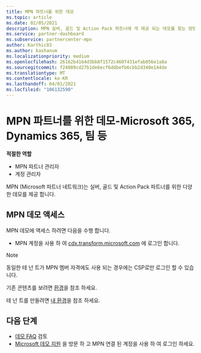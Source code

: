 ```yaml
---
title: MPN 파트너를 위한 데모
ms.topic: article
ms.date: 02/05/2021
description: MPN 실버, 골드 및 Action Pack 파트너에 게 제공 되는 데모를 찾는 방법을 알아보세요.
ms.service: partner-dashboard
ms.subservice: partnercenter-mpn
author: Karthic83
ms.author: kashanum
ms.localizationpriority: medium
ms.openlocfilehash: 26162b4164d3bb8f1572c460f431efab056e1a8a
ms.sourcegitcommit: f24089cd27b1de6ecf6ddbefb6cbb2d340e144de
ms.translationtype: MT
ms.contentlocale: ko-KR
ms.lasthandoff: 04/01/2021
ms.locfileid: "106132590"
---
```

# <a name="demos-for-mpn-partners--microsoft-365-dynamics-365-teams-and-more"></a>MPN 파트너를 위한 데모-Microsoft 365, Dynamics 365, 팀 등

**적절한 역할**

- MPN 파트너 관리자
- 계정 관리자

MPN (Microsoft 파트너 네트워크)는 실버, 골드 및 Action Pack 파트너를 위한 다양 한 데모를 제공 합니다.

## <a name="access-mpn-demos"></a>MPN 데모 액세스

MPN 데모에 액세스 하려면 다음을 수행 합니다.

- MPN 계정을 사용 하 여 [cdx.transform.microsoft.com](https://cdx.transform.microsoft.com/) 에 로그인 합니다.

>[!NOTE]
>동일한 테 넌 트가 MPN 멤버 자격에도 사용 되는 경우에는 CSP로만 로그인 할 수 있습니다.

기존 콘텐츠를 보려면 [환경](https://cdx.transform.microsoft.com/experiences)을 참조 하세요.

테 넌 트를 만들려면 [내 환경](https://cdx.transform.microsoft.com/my-tenants)을 참조 하세요.

## <a name="next-steps"></a>다음 단계

- [데모 FAQ](https://cdx.transform.microsoft.com/help/faq) 검토
- [Microsoft 데모 지원](https://cdx.transform.microsoft.com/submit-request) 을 방문 하 고 MPN 연결 된 계정을 사용 하 여 로그인 하세요.
